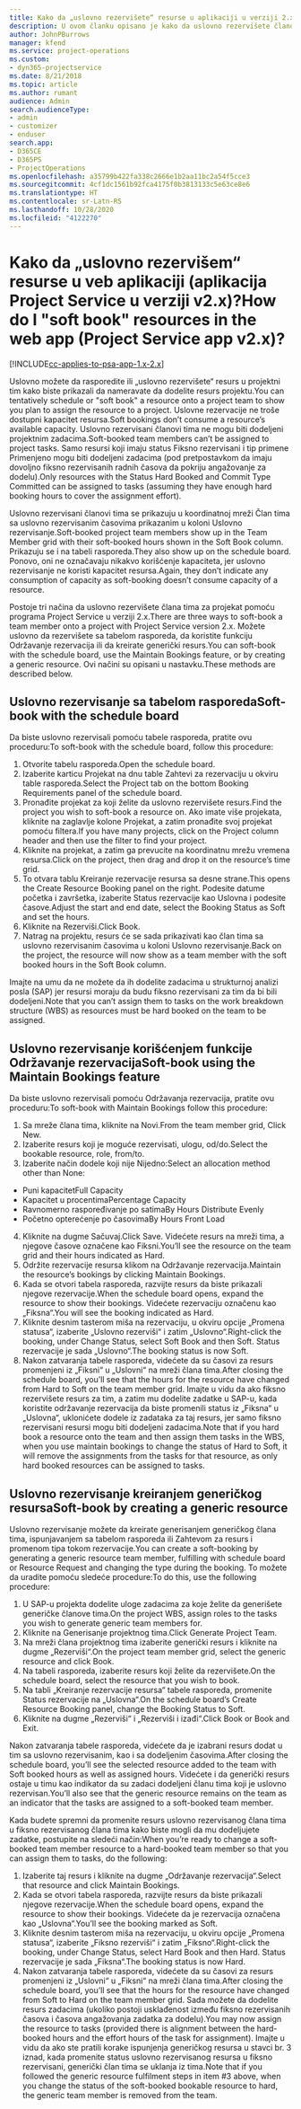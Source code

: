 ```yaml
---
title: Kako da „uslovno rezervišete“ resurse u aplikaciji u verziji 2.x?
description: U ovom članku opisano je kako da uslovno rezervišete članove projektnog tima uz pomoć programa Project Service.
author: JohnPBurrows
manager: kfend
ms.service: project-operations
ms.custom:
- dyn365-projectservice
ms.date: 8/21/2018
ms.topic: article
ms.author: rumant
audience: Admin
search.audienceType:
- admin
- customizer
- enduser
search.app:
- D365CE
- D365PS
- ProjectOperations
ms.openlocfilehash: a35799b422fa338c2666e1b2aa11bc2a54f5cce3
ms.sourcegitcommit: 4cf1dc1561b92fca4175f0b3813133c5e63ce8e6
ms.translationtype: HT
ms.contentlocale: sr-Latn-RS
ms.lasthandoff: 10/28/2020
ms.locfileid: "4122270"
---
```

# <a name="how-do-i-soft-book-resources-in-the-web-app-project-service-app-v2x"></a><span data-ttu-id="03d40-103">Kako da „uslovno rezervišem“ resurse u veb aplikaciji (aplikacija Project Service u verziji v2.x)?</span><span class="sxs-lookup"><span data-stu-id="03d40-103">How do I "soft book" resources in the web app (Project Service app v2.x)?</span></span>

[!INCLUDE[cc-applies-to-psa-app-1.x-2.x](../includes/cc-applies-to-psa-app-1x-2x.md)]

<span data-ttu-id="03d40-104">Uslovno možete da rasporedite ili „uslovno rezervišete“ resurs u projektni tim kako biste prikazali da nameravate da dodelite resurs projektu.</span><span class="sxs-lookup"><span data-stu-id="03d40-104">You can tentatively schedule or "soft book" a resource onto a project team to show you plan to assign the resource to a project.</span></span> <span data-ttu-id="03d40-105">Uslovne rezervacije ne troše dostupni kapacitet resursa.</span><span class="sxs-lookup"><span data-stu-id="03d40-105">Soft bookings don’t consume a resource’s available capacity.</span></span> <span data-ttu-id="03d40-106">Uslovno rezervisani članovi tima ne mogu biti dodeljeni projektnim zadacima.</span><span class="sxs-lookup"><span data-stu-id="03d40-106">Soft-booked team members can’t be assigned to project tasks.</span></span> <span data-ttu-id="03d40-107">Samo resursi koji imaju status Fiksno rezervisani i tip primene Primenjeno mogu biti dodeljeni zadacima (pod pretpostavkom da imaju dovoljno fiksno rezervisanih radnih časova da pokriju angažovanje za dodelu).</span><span class="sxs-lookup"><span data-stu-id="03d40-107">Only resources with the Status Hard Booked and Commit Type Committed can be assigned to tasks (assuming they have enough hard booking hours to cover the assignment effort).</span></span>

<span data-ttu-id="03d40-108">Uslovno rezervisani članovi tima se prikazuju u koordinatnoj mreži Član tima sa uslovno rezervisanim časovima prikazanim u koloni Uslovno rezervisanje.</span><span class="sxs-lookup"><span data-stu-id="03d40-108">Soft-booked project team members show up in the Team Member grid with their soft-booked hours shown in the Soft Book column.</span></span> <span data-ttu-id="03d40-109">Prikazuju se i na tabeli rasporeda.</span><span class="sxs-lookup"><span data-stu-id="03d40-109">They also show up on the schedule board.</span></span> <span data-ttu-id="03d40-110">Ponovo, oni ne označavaju nikakvo korišćenje kapaciteta, jer uslovno rezervisanje ne koristi kapacitet resursa.</span><span class="sxs-lookup"><span data-stu-id="03d40-110">Again, they don’t indicate any consumption of capacity as soft-booking doesn’t consume capacity of a resource.</span></span>

<span data-ttu-id="03d40-111">Postoje tri načina da uslovno rezervišete člana tima za projekat pomoću programa Project Service u verziji 2.x.</span><span class="sxs-lookup"><span data-stu-id="03d40-111">There are three ways to soft-book a team member onto a project with Project Service version 2.x.</span></span> <span data-ttu-id="03d40-112">Možete uslovno da rezervišete sa tabelom rasporeda, da koristite funkciju Održavanje rezervacija ili da kreirate generički resurs.</span><span class="sxs-lookup"><span data-stu-id="03d40-112">You can soft-book with the schedule board, use the Maintain Bookings feature, or by creating a generic resource.</span></span> <span data-ttu-id="03d40-113">Ovi načini su opisani u nastavku.</span><span class="sxs-lookup"><span data-stu-id="03d40-113">These methods are described below.</span></span>

## <a name="soft-book-with-the-schedule-board"></a><span data-ttu-id="03d40-114">Uslovno rezervisanje sa tabelom rasporeda</span><span class="sxs-lookup"><span data-stu-id="03d40-114">Soft-book with the schedule board</span></span>

<span data-ttu-id="03d40-115">Da biste uslovno rezervisali pomoću tabele rasporeda, pratite ovu proceduru:</span><span class="sxs-lookup"><span data-stu-id="03d40-115">To soft-book with the schedule board, follow this procedure:</span></span> 
1. <span data-ttu-id="03d40-116">Otvorite tabelu rasporeda.</span><span class="sxs-lookup"><span data-stu-id="03d40-116">Open the schedule board.</span></span>
2. <span data-ttu-id="03d40-117">Izaberite karticu Projekat na dnu table Zahtevi za rezervaciju u okviru table rasporeda.</span><span class="sxs-lookup"><span data-stu-id="03d40-117">Select the Project tab on the bottom Booking Requirements panel of the schedule board.</span></span>
3. <span data-ttu-id="03d40-118">Pronađite projekat za koji želite da uslovno rezervišete resurs.</span><span class="sxs-lookup"><span data-stu-id="03d40-118">Find the project you wish to soft-book a resource on.</span></span> <span data-ttu-id="03d40-119">Ako imate više projekata, kliknite na zaglavlje kolone Projekat, a zatim pronađite svoj projekat pomoću filtera.</span><span class="sxs-lookup"><span data-stu-id="03d40-119">If you have many projects, click on the Project column header and then use the filter to find your project.</span></span>
4. <span data-ttu-id="03d40-120">Kliknite na projekat, a zatim ga prevucite na koordinatnu mrežu vremena resursa.</span><span class="sxs-lookup"><span data-stu-id="03d40-120">Click on the project, then drag and drop it on the resource’s time grid.</span></span>
5. <span data-ttu-id="03d40-121">To otvara tablu Kreiranje rezervacije resursa sa desne strane.</span><span class="sxs-lookup"><span data-stu-id="03d40-121">This opens the Create Resource Booking panel on the right.</span></span> <span data-ttu-id="03d40-122">Podesite datume početka i završetka, izaberite Status rezervacije kao Uslovna i podesite časove.</span><span class="sxs-lookup"><span data-stu-id="03d40-122">Adjust the start and end date, select the Booking Status as Soft and set the hours.</span></span> 
6. <span data-ttu-id="03d40-123">Kliknite na Rezerviši.</span><span class="sxs-lookup"><span data-stu-id="03d40-123">Click Book.</span></span>
7. <span data-ttu-id="03d40-124">Natrag na projektu, resurs će se sada prikazivati kao član tima sa uslovno rezervisanim časovima u koloni Uslovno rezervisanje.</span><span class="sxs-lookup"><span data-stu-id="03d40-124">Back on the project, the resource will now show as a team member with the soft booked hours in the Soft Book column.</span></span>

<span data-ttu-id="03d40-125">Imajte na umu da ne možete da ih dodelite zadacima u strukturnoj analizi posla (SAP) jer resursi moraju da budu fiksno rezervisani za tim da bi bili dodeljeni.</span><span class="sxs-lookup"><span data-stu-id="03d40-125">Note that you can’t assign them to tasks on the work breakdown structure (WBS) as resources must be hard booked on the team to be assigned.</span></span>

## <a name="soft-book-using-the-maintain-bookings-feature"></a><span data-ttu-id="03d40-126">Uslovno rezervisanje korišćenjem funkcije Održavanje rezervacija</span><span class="sxs-lookup"><span data-stu-id="03d40-126">Soft-book using the Maintain Bookings feature</span></span>

<span data-ttu-id="03d40-127">Da biste uslovno rezervisali pomoću Održavanja rezervacija, pratite ovu proceduru:</span><span class="sxs-lookup"><span data-stu-id="03d40-127">To soft-book with Maintain Bookings follow this procedure:</span></span>
1. <span data-ttu-id="03d40-128">Sa mreže člana tima, kliknite na Novi.</span><span class="sxs-lookup"><span data-stu-id="03d40-128">From the team member grid, Click New.</span></span>
2. <span data-ttu-id="03d40-129">Izaberite resurs koji je moguće rezervisati, ulogu, od/do.</span><span class="sxs-lookup"><span data-stu-id="03d40-129">Select the bookable resource, role, from/to.</span></span>
3. <span data-ttu-id="03d40-130">Izaberite način dodele koji nije Nijedno:</span><span class="sxs-lookup"><span data-stu-id="03d40-130">Select an allocation method other than None:</span></span>
- <span data-ttu-id="03d40-131">Puni kapacitet</span><span class="sxs-lookup"><span data-stu-id="03d40-131">Full Capacity</span></span>
- <span data-ttu-id="03d40-132">Kapacitet u procentima</span><span class="sxs-lookup"><span data-stu-id="03d40-132">Percentage Capacity</span></span>
- <span data-ttu-id="03d40-133">Ravnomerno raspoređivanje po satima</span><span class="sxs-lookup"><span data-stu-id="03d40-133">By Hours Distribute Evenly</span></span>
- <span data-ttu-id="03d40-134">Početno opterećenje po časovima</span><span class="sxs-lookup"><span data-stu-id="03d40-134">By Hours Front Load</span></span>
4. <span data-ttu-id="03d40-135">Kliknite na dugme Sačuvaj.</span><span class="sxs-lookup"><span data-stu-id="03d40-135">Click Save.</span></span> <span data-ttu-id="03d40-136">Videćete resurs na mreži tima, a njegove časove označene kao Fiksni.</span><span class="sxs-lookup"><span data-stu-id="03d40-136">You’ll see the resource on the team grid and their hours indicated as Hard.</span></span>
5. <span data-ttu-id="03d40-137">Održite rezervacije resursa klikom na Održavanje rezervacija.</span><span class="sxs-lookup"><span data-stu-id="03d40-137">Maintain the resource’s bookings by clicking Maintain Bookings.</span></span>
6. <span data-ttu-id="03d40-138">Kada se otvori tabela rasporeda, razvijte resurs da biste prikazali njegove rezervacije.</span><span class="sxs-lookup"><span data-stu-id="03d40-138">When the schedule board opens, expand the resource to show their bookings.</span></span> <span data-ttu-id="03d40-139">Videćete rezervaciju označenu kao „Fiksna“.</span><span class="sxs-lookup"><span data-stu-id="03d40-139">You will see the booking indicated as Hard.</span></span>
7. <span data-ttu-id="03d40-140">Kliknite desnim tasterom miša na rezervaciju, u okviru opcije „Promena statusa“, izaberite „Uslovno rezerviši“ i zatim „Uslovno“.</span><span class="sxs-lookup"><span data-stu-id="03d40-140">Right-click the booking, under Change Status, select Soft Book and then Soft.</span></span> <span data-ttu-id="03d40-141">Status rezervacije je sada „Uslovno“.</span><span class="sxs-lookup"><span data-stu-id="03d40-141">The booking status is now Soft.</span></span>
8. <span data-ttu-id="03d40-142">Nakon zatvaranja tabele rasporeda, videćete da su časovi za resurs promenjeni iz „Fiksni“ u „Uslovni“ na mreži člana tima.</span><span class="sxs-lookup"><span data-stu-id="03d40-142">After closing the schedule board, you’ll see that the hours for the resource have changed from Hard to Soft on the team member grid.</span></span>
<span data-ttu-id="03d40-143">Imajte u vidu da ako fiksno rezervišete resurs za tim, a zatim mu dodelite zadatke u SAP-u, kada koristite održavanje rezervacija da biste promenili status iz „Fiksna“ u „Uslovna“, uklonićete dodele iz zadataka za taj resurs, jer samo fiksno rezervisani resursi mogu biti dodeljeni zadacima.</span><span class="sxs-lookup"><span data-stu-id="03d40-143">Note that if you hard book a resource onto the team and then assign them tasks in the WBS, when you use maintain bookings to change the status of Hard to Soft, it will remove the assignments from the tasks for that resource, as only hard booked resources can be assigned to tasks.</span></span>

## <a name="soft-book-by-creating-a-generic-resource"></a><span data-ttu-id="03d40-144">Uslovno rezervisanje kreiranjem generičkog resursa</span><span class="sxs-lookup"><span data-stu-id="03d40-144">Soft-book by creating a generic resource</span></span>

<span data-ttu-id="03d40-145">Uslovno rezervisanje možete da kreirate generisanjem generičkog člana tima, ispunjavanjem sa tabelom rasporeda ili Zahtevom za resurs i promenom tipa tokom rezervacije.</span><span class="sxs-lookup"><span data-stu-id="03d40-145">You can create a soft-booking by generating a generic resource team member, fulfilling with schedule board or Resource Request and changing the type during the booking.</span></span>
<span data-ttu-id="03d40-146">To možete da uradite pomoću sledeće procedure:</span><span class="sxs-lookup"><span data-stu-id="03d40-146">To do this, use the following procedure:</span></span>

1. <span data-ttu-id="03d40-147">U SAP-u projekta dodelite uloge zadacima za koje želite da generišete generičke članove tima.</span><span class="sxs-lookup"><span data-stu-id="03d40-147">On the project WBS, assign roles to the tasks you wish to generate generic team members for.</span></span>
2. <span data-ttu-id="03d40-148">Kliknite na Generisanje projektnog tima.</span><span class="sxs-lookup"><span data-stu-id="03d40-148">Click Generate Project Team.</span></span>
3. <span data-ttu-id="03d40-149">Na mreži člana projektnog tima izaberite generički resurs i kliknite na dugme „Rezerviši“.</span><span class="sxs-lookup"><span data-stu-id="03d40-149">On the project team member grid, select the generic resource and click Book.</span></span>
4. <span data-ttu-id="03d40-150">Na tabeli rasporeda, izaberite resurs koji želite da rezervišete.</span><span class="sxs-lookup"><span data-stu-id="03d40-150">On the schedule board, select the resource that you wish to book.</span></span>
5. <span data-ttu-id="03d40-151">Na tabli „Kreiranje rezervacije resursa“ tabele rasporeda, promenite Status rezervacije na „Uslovna“.</span><span class="sxs-lookup"><span data-stu-id="03d40-151">On the schedule board’s Create Resource Booking panel, change the Booking Status to Soft.</span></span>
6. <span data-ttu-id="03d40-152">Kliknite na dugme „Rezerviši“ i „Rezerviši i izađi“.</span><span class="sxs-lookup"><span data-stu-id="03d40-152">Click Book or Book and Exit.</span></span>

<span data-ttu-id="03d40-153">Nakon zatvaranja tabele rasporeda, videćete da je izabrani resurs dodat u tim sa uslovno rezervisanim, kao i sa dodeljenim časovima.</span><span class="sxs-lookup"><span data-stu-id="03d40-153">After closing the schedule board, you’ll see the selected resource added to the team with Soft booked hours as well as assigned hours.</span></span> <span data-ttu-id="03d40-154">Videćete i da generički resurs ostaje u timu kao indikator da su zadaci dodeljeni članu tima koji je uslovno rezervisan.</span><span class="sxs-lookup"><span data-stu-id="03d40-154">You’ll also see that the generic resource remains on the team as an indicator that the tasks are assigned to a soft-booked team member.</span></span>

<span data-ttu-id="03d40-155">Kada budete spremni da promenite resurs uslovno rezervisanog člana tima u fiksno rezervisanog člana tima kako biste mogli da mu dodeljujete zadatke, postupite na sledeći način:</span><span class="sxs-lookup"><span data-stu-id="03d40-155">When you’re ready to change a soft-booked team member resource to a hard-booked team member so that you can assign them to tasks, do the following:</span></span>

1. <span data-ttu-id="03d40-156">Izaberite taj resurs i kliknite na dugme „Održavanje rezervacija“.</span><span class="sxs-lookup"><span data-stu-id="03d40-156">Select that resource and click Maintain Bookings.</span></span>
2. <span data-ttu-id="03d40-157">Kada se otvori tabela rasporeda, razvijte resurs da biste prikazali njegove rezervacije.</span><span class="sxs-lookup"><span data-stu-id="03d40-157">When the schedule board opens, expand the resource to show their bookings.</span></span> <span data-ttu-id="03d40-158">Videćete da je rezervacija označena kao „Uslovna“.</span><span class="sxs-lookup"><span data-stu-id="03d40-158">You’ll see the booking marked as Soft.</span></span>
3. <span data-ttu-id="03d40-159">Kliknite desnim tasterom miša na rezervaciju, u okviru opcije „Promena statusa“, izaberite „Fiksno rezerviši“ i zatim „Fiksno“.</span><span class="sxs-lookup"><span data-stu-id="03d40-159">Right-click the booking, under Change Status, select Hard Book and then Hard.</span></span> <span data-ttu-id="03d40-160">Status rezervacije je sada „Fiksna“.</span><span class="sxs-lookup"><span data-stu-id="03d40-160">The booking status is now Hard.</span></span>
4. <span data-ttu-id="03d40-161">Nakon zatvaranja tabele rasporeda, videćete da su časovi za resurs promenjeni iz „Uslovni“ u „Fiksni“ na mreži člana tima.</span><span class="sxs-lookup"><span data-stu-id="03d40-161">After closing the schedule board, you’ll see that the hours for the resource have changed from Soft to Hard on the team member grid.</span></span> <span data-ttu-id="03d40-162">Sada možete da dodelite resurs zadacima (ukoliko postoji usklađenost između fiksno rezervisanih časova i časova angažovanja zadatka za dodelu).</span><span class="sxs-lookup"><span data-stu-id="03d40-162">You may now assign the resource to tasks (provided there is alignment between the hard-booked hours and the effort hours of the task for assignment).</span></span> <span data-ttu-id="03d40-163">Imajte u vidu da ako ste pratili korake ispunjenja generičkog resursa u stavci br. 3 iznad, kada promenite status uslovno rezervisanog resursa u fiksno rezervisani, generički član tima se uklanja iz tima.</span><span class="sxs-lookup"><span data-stu-id="03d40-163">Note that if you followed the generic resource fulfilment steps in item #3 above, when you change the status of the soft-booked bookable resource to hard, the generic team member is removed from the team.</span></span>
